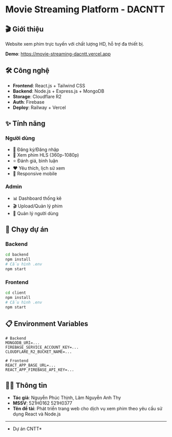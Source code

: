 # Movie Streaming Platform - DACNTT

## 🎬 Giới thiệu
Website xem phim trực tuyến với chất lượng HD, hỗ trợ đa thiết bị.

**Demo**: https://movie-streaming-dacntt.vercel.app

## 🛠️ Công nghệ
- **Frontend**: React.js + Tailwind CSS
- **Backend**: Node.js + Express.js + MongoDB
- **Storage**: Cloudflare R2
- **Auth**: Firebase
- **Deploy**: Railway + Vercel

## ✨ Tính năng
### Người dùng
- 🔐 Đăng ký/Đăng nhập
- 🎥 Xem phim HLS (360p-1080p)
- ⭐ Đánh giá, bình luận
- ❤️ Yêu thích, lịch sử xem
- 📱 Responsive mobile

### Admin
- 📊 Dashboard thống kê
- 🎬 Upload/Quản lý phim
- 👥 Quản lý người dùng

## 🚀 Chạy dự án

### Backend
```bash
cd backend
npm install
# Cấu hình .env
npm start
```

### Frontend
```bash
cd client
npm install
# Cấu hình .env
npm start
```

## 📋 Environment Variables
```env
# Backend
MONGODB_URI=...
FIREBASE_SERVICE_ACCOUNT_KEY=...
CLOUDFLARE_R2_BUCKET_NAME=...

# Frontend
REACT_APP_BASE_URL=...
REACT_APP_FIREBASE_API_KEY=...
```

## 👨‍💻 Thông tin
- **Tác giả**: Nguyễn Phúc Thịnh, Lâm Nguyễn Anh Thy
- **MSSV**:  521H0162 521H0377
- **Tên đề tài**: Phát triển trang web cho dịch vụ xem phim theo yêu cầu sử dụng React và Node.js 

---
* Dự án CNTT*